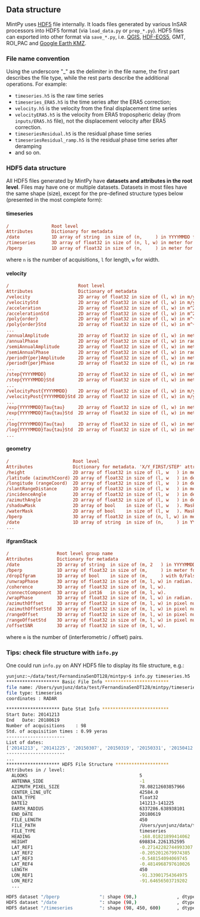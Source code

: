 ## Data structure

MintPy uses [HDF5](https://www.hdfgroup.org) file internally. It loads files generated by various InSAR processors into HDF5 format (via `load_data.py` or `prep_*.py`). HDF5 files can exported into other format via `save_*.py`, i.e. [QGIS](../QGIS.md), [HDF-EOS5](../hdfeos5.md), GMT, ROI_PAC and [Google Earth KMZ](../google_earth.md).

### File name convention

Using the underscore "_" as the delimiter in the file name, the first part describes the file type, while the rest parts describe the additional operations. For example:
+ `timeseries.h5` is the raw time series
+ `timeseries_ERA5.h5` is the time series after the ERA5 correction;
+ `velocity.h5` is the velocity from the final displacement time series
+ `velocityERA5.h5` is the velocity from ERA5 tropospheric delay (from `inputs/ERA5.h5` file), not the displacement velocity after ERA5 correction.
+ `timeseriesResidual.h5` is the residual phase time series
+ `timeseriesResidual_ramp.h5` is the residual phase time series after deramping
+ and so on.

### HDF5 data structure

All HDF5 files generated by MintPy have **datasets and attributes in the root level**. Files may have one or multiple datasets. Datasets in most files have the same shape (size), except for the pre-defined structure types below (presented in the most complete form):

#### timeseries

```cfg
/                Root level
Attributes       Dictionary for metadata
/date            1D array of string  in size of (n,     ) in YYYYMMDD format.
/timeseries      3D array of float32 in size of (n, l, w) in meter for cumulative displacement.
/bperp           1D array of float32 in size of (n,     ) in meter for perpendicular baseline.
```

where `n` is the number of acquisitions, `l` for length, `w` for width.

#### velocity

```cfg
/                          Root level
Attributes                 Dictionary of metadata
/velocity                  2D array of float32 in size of (l, w) in m/year         for polynomial function with the order of 1
/velocityStd               2D array of float32 in size of (l, w) in m/year         for polynomial function with the order of 1
/acceleration              2D array of float32 in size of (l, w) in m^2/year       for polynomial function with the order of 2
/accelerationStd           2D array of float32 in size of (l, w) in m^2/year       for polynomial function with the order of 2
/poly{order}               2D array of float32 in size of (l, w) in m^{order}/year for polynomial function with the order >= 3
/poly{order}Std            2D array of float32 in size of (l, w) in m^{order}/year for polynomial function with the order >= 3
...
/annualAmplitude           2D array of float32 in size of (l, w) in meter  for periodic function with period of 1     year
/annualPhase               2D array of float32 in size of (l, w) in radian for periodic function with period of 1     year
/semiAnnualAmplitude       2D array of float32 in size of (l, w) in meter  for periodic function with period of 1/2   year
/semiAnnualPhase           2D array of float32 in size of (l, w) in radian for periodic function with period of 1/2   year
/periodY{per}Amplitude     2D array of float32 in size of (l, w) in meter  for periodic function with period of {per} year
/periodY{per}Phase         2D array of float32 in size of (l, w) in radian for periodic function with period of {per} year
...
/step{YYYYMMDD}            2D array of float32 in size of (l, w) in meter for step function
/step{YYYYMMDD}Std         2D array of float32 in size of (l, w) in meter for step function
...
/velocityPost{YYYYMMDD}    2D array of float32 in size of (l, w) in m/year for a polyline function starting at {YYYYMMDD}
/velocityPost{YYYYMMDD}Std 2D array of float32 in size of (l, w) in m/year for a polyline function starting at {YYYYMMDD}
...
/exp{YYYYMMDD}Tau{tau}     2D array of float32 in size of (l, w) in meter for an exponential function starting at {YYYYMMDD} with characteristic time of {tau} days
/exp{YYYYMMDD}Tau{tau}Std  2D array of float32 in size of (l, w) in meter for an exponential function starting at {YYYYMMDD} with characteristic time of {tau} days
...
/log{YYYYMMDD}Tau{tau}     2D array of float32 in size of (l, w) in meter for a logarithmic function starting at {YYYYMMDD} with characteristic time of {tau} days
/log{YYYYMMDD}Tau{tau}Std  2D array of float32 in size of (l, w) in meter for a logarithmic function starting at {YYYYMMDD} with characteristic time of {tau} days
...
```

#### geometry

```cfg
/                        Root level
Attributes               Dictionary for metadata. 'X/Y_FIRST/STEP' attribute for geocoded.
/height                  2D array of float32 in size of (l, w   ) in meter. Height with respect to the ellipsoid (as provided by ISCE-2/topsStack) or geoid.
/latitude (azimuthCoord) 2D array of float32 in size of (l, w   ) in degree.
/longitude (rangeCoord)  2D array of float32 in size of (l, w   ) in degree.
/slantRangeDistance      2D array of float32 in size of (l, w   ) in meter.
/incidenceAngle          2D array of float32 in size of (l, w   ) in degree. Incidence angle of the LOS vector measured from vertical  at the target.
/azimuthAngle            2D array of float32 in size of (l, w   ) in degree. Azimuth   angle of the LOS vector measured from the north at the target with anti-clockwise direction as positive.
/shadowMask              2D array of bool    in size of (l, w   ). Mask with non-zero value for pixels in shadow in the LOS direction.
/waterMask               2D array of bool    in size of (l, w   ). Mask with non-zero value for pixels on land.
/bperp                   3D array of float32 in size of (n, l, w) in meter.
/date                    1D array of string  in size of (n,     ) in YYYYMMDD.
...
```

#### ifgramStack

```cfg
/                  Root level group name
Attributes         Dictionary for metadata
/date              2D array of string  in size of (m, 2   ) in YYYYMMDD format for reference and secondary date
/bperp             1D array of float32 in size of (m,     ) in meter for perpendicular baseline.
/dropIfgram        1D array of bool    in size of (m,     ) with 0/False for drop and 1/True for keep
/unwrapPhase       3D array of float32 in size of (m, l, w) in radian.
/coherence         3D array of float32 in size of (m, l, w).
/connectComponent  3D array of int16   in size of (m, l, w).
/wrapPhase         3D array of float32 in size of (m, l, w) in radian.
/azimuthOffset     3D array of float32 in size of (m, l, w) in pixel number.
/azimuthOffsetStd  3D array of float32 in size of (m, l, w) in pixel number.
/rangeOffset       3D array of float32 in size of (m, l, w) in pixel number.
/rangeOffsetStd    3D array of float32 in size of (m, l, w) in pixel number.
/offsetSNR         3D array of float32 in size of (m, l, w).
```

where `m` is the number of (interferometric / offset) pairs.

### Tips: check file structure with `info.py`

One could run `info.py` on ANY HDF5 file to display its file structure, e.g.:

```bash
yunjunz:~/data/test/FernandinaSenDT128/mintpy>$ info.py timeseries.h5
******************** Basic File Info ************************
file name: /Users/yunjunz/data/test/FernandinaSenDT128/mintpy/timeseries.h5
file type: timeseries
coordinates : RADAR

******************** Date Stat Info *************************
Start Date: 20141213
End   Date: 20180619
Number of acquisitions    : 98
Std. of acquisition times : 0.99 yeras
----------------------
List of dates:
['20141213', '20141225', '20150307', '20150319', '20150331', '20150412', '20150424', '20150506', '20150518', '20150530', '20150611', '20150623', '20150717', '20150729', '20150822', '20150903', '20150915', '20150927', '20151009', '20151021', '20151102', '20151114', '20151126', '20151208', '20151220', '20160101', '20160113', '20160125', '20160206', '20160218', '20160301', '20160406', '20160418', '20160430', '20160512', '20160524', '20160605', '20160629', '20160711', '20160723', '20160804', '20160816', '20160828', '20160909', '20160921', '20161003', '20161015', '20161027', '20161108', '20161120', '20161202', '20161214', '20161226', '20170107', '20170119', '20170131', '20170212', '20170224', '20170308', '20170320', '20170401', '20170413', '20170425', '20170507', '20170519', '20170531', '20170612', '20170624', '20170706', '20170718', '20170730', '20170811', '20170823', '20170904', '20170916', '20170928', '20171010', '20171022', '20171103', '20171115', '20171127', '20171209', '20171221', '20180102', '20180114', '20180126', '20180207', '20180219', '20180303', '20180315', '20180327', '20180408', '20180420', '20180502', '20180514', '20180526', '20180607', '20180619']
----------------------
...
******************** HDF5 File Structure ********************
Attributes in / level:
  ALOOKS                                          5
  ANTENNA_SIDE                                    -1
  AZIMUTH_PIXEL_SIZE                              78.08212603857966
  CENTER_LINE_UTC                                 42584.0
  DATA_TYPE                                       float32
  DATE12                                          141213-141225
  EARTH_RADIUS                                    6337286.638938101
  END_DATE                                        20180619
  FILE_LENGTH                                     450
  FILE_PATH                                       /Users/yunjunz/data/test/FernandinaSenDT128/merged/interferograms/20141213_20141225/filt_fine.unw
  FILE_TYPE                                       timeseries
  HEADING                                         -168.01821899414062
  HEIGHT                                          698834.2261352595
  LAT_REF1                                        -0.27142282744993307
  LAT_REF2                                        -0.2052012679974385
  LAT_REF3                                        -0.548154094069745
  LAT_REF4                                        -0.4814968797610026
  LENGTH                                          450
  LON_REF1                                        -91.33901754364975
  LON_REF2                                        -91.64656503719202
  ...

HDF5 dataset "/bperp               ": shape (98,)               , dtype <float32>
HDF5 dataset "/date                ": shape (98,)               , dtype <|S8>
HDF5 dataset "/timeseries          ": shape (98, 450, 600)      , dtype <float32>
```
